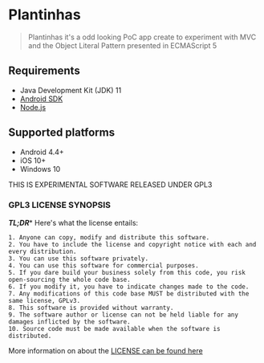 # Plantinhas

> Plantinhas it's a odd looking PoC app create to experiment with MVC and the Object Literal Pattern presented in ECMAScript 5

<p align="center">

</p>


## Requirements

* Java Development Kit (JDK) 11
* [Android SDK](https://developer.android.com/)
* [Node.js](https://nodejs.org)

## Supported platforms

- Android 4.4+
- iOS 10+
- Windows 10

THIS IS EXPERIMENTAL SOFTWARE RELEASED UNDER GPL3

### GPL3 LICENSE SYNOPSIS

**_TL;DR_*** Here's what the license entails:

```
1. Anyone can copy, modify and distribute this software.
2. You have to include the license and copyright notice with each and every distribution.
3. You can use this software privately.
4. You can use this software for commercial purposes.
5. If you dare build your business solely from this code, you risk open-sourcing the whole code base.
6. If you modify it, you have to indicate changes made to the code.
7. Any modifications of this code base MUST be distributed with the same license, GPLv3.
8. This software is provided without warranty.
9. The software author or license can not be held liable for any damages inflicted by the software.
10. Source code must be made available when the software is distributed.
```

More information on about the [LICENSE can be found here](http://choosealicense.com/licenses/gpl-3.0/)